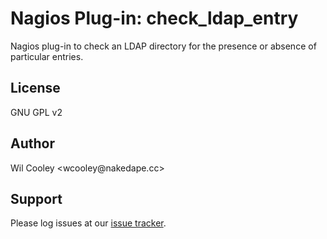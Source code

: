 Nagios Plug-in: check_ldap_entry
===============================

Nagios plug-in to check an LDAP directory for the presence or absence of particular entries.


License
-------

GNU GPL v2

Author
------

Wil Cooley <wcooley&#64;nakedape.cc>

Support
-------

Please log issues at our [issue
tracker](https://github.com/wcooley/nagios-plugin-check_ldap_entry/issues).
